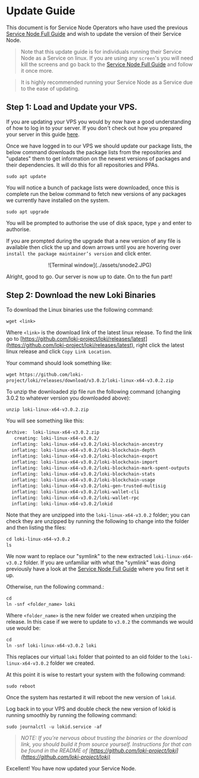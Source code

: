 # Update Guide
This document is for Service Node Operators who have used the previous [Service Node Full Guide](../SNFullGuide/) and wish to update the version of their Service Node.

> Note that this update guide is for individuals running their Service Node as a Service on linux. If you are using any `screen`'s you will need kill the screens and go back to the [Service Node Full Guide](../SNFullGuide/) and follow it once more. 

> It is highly recommended running your Service Node as a Service due to the ease of updating. 

## Step 1: Load and Update your VPS.

If you are updating your VPS you would by now have a good understanding of how to log in to your server. If you don't check out how you prepared your server in this guide [here](../SNFullguide/#step-2-prepare-your-server).

Once we have logged in to our VPS we should update our package lists, the below command downloads the package lists from the repositories and "updates" them to get information on the newest versions of packages and their dependencies. It will do this for all repositories and PPAs.

```
sudo apt update
```

You will notice a bunch of package lists were downloaded, once this is complete run the below command to fetch new versions of any packages we currently have installed on the system.

```
sudo apt upgrade
```

You will be prompted to authorise the use of disk space, type `y` and enter to authorise.

If you are prompted during the upgrade that a new version of any file is available then click the up and down arrows until you are hovering over `install the package maintainer’s version` and click enter.

<center>![Terminal window](../assets/snode2.JPG)</center>

Alright, good to go. Our server is now up to date. On to the fun part!

## Step 2: Download the new Loki Binaries

To download the Linux binaries use the following command:

```
wget <link>
```

Where `<link>` is the download link of the latest linux release. To find the link go to [https://github.com/loki-project/loki/releases/latest](https://github.com/loki-project/loki/releases/latest), right click the latest linux release and click `Copy Link Location`.

Your command should look something like:

```
wget https://github.com/loki-project/loki/releases/download/v3.0.2/loki-linux-x64-v3.0.2.zip
```

To unzip the downloaded zip file run the following command (changing 3.0.2 to whatever version you
downloaded above):

```
unzip loki-linux-x64-v3.0.2.zip
```

You will see something like this:

```
Archive:  loki-linux-x64-v3.0.2.zip
   creating: loki-linux-x64-v3.0.2/
  inflating: loki-linux-x64-v3.0.2/loki-blockchain-ancestry  
  inflating: loki-linux-x64-v3.0.2/loki-blockchain-depth  
  inflating: loki-linux-x64-v3.0.2/loki-blockchain-export  
  inflating: loki-linux-x64-v3.0.2/loki-blockchain-import  
  inflating: loki-linux-x64-v3.0.2/loki-blockchain-mark-spent-outputs  
  inflating: loki-linux-x64-v3.0.2/loki-blockchain-stats  
  inflating: loki-linux-x64-v3.0.2/loki-blockchain-usage  
  inflating: loki-linux-x64-v3.0.2/loki-gen-trusted-multisig  
  inflating: loki-linux-x64-v3.0.2/loki-wallet-cli  
  inflating: loki-linux-x64-v3.0.2/loki-wallet-rpc  
  inflating: loki-linux-x64-v3.0.2/lokid  
```

Note that they are unzipped into the `loki-linux-x64-v3.0.2` folder; you can check they are unzipped by running the following to change into the folder and then listing the files:

```
cd loki-linux-x64-v3.0.2
ls
```

We now want to replace our "symlink" to the new extracted `loki-linux-x64-v3.0.2` folder. If you are unfamiliar with what the "symlink" was doing previously have a look at the [Service Node Full Guide](../SNFullGuide/#step-3-download-the-loki-binaries) where you first set it up.

Otherwise, run the following command.:

```
cd
ln -snf <folder_name> loki
```

Where `<folder_name>` is the new folder we created when unziping the release. In this case if we were to update to `v3.0.2` the commands we would use would be:
```
cd
ln -snf loki-linux-x64-v3.0.2 loki
```

This replaces our virtual `loki` folder that pointed to an old folder to the `loki-linux-x64-v3.0.2` folder we created.

At this point it is wise to restart your system with the following command:

```
sudo reboot
```

Once the system has restarted it will reboot the new version of `lokid`.

Log back in to your VPS and double check the new version of lokid is running smoothly by running the following command:
```
sudo journalctl -u lokid.service -af
```

> *NOTE: If you’re nervous about trusting the binaries or the download link, you should build it from source yourself. Instructions for that can be found in the README of [https://github.com/loki-project/loki](https://github.com/loki-project/loki)*

Excellent! You have now updated your Service Node.

